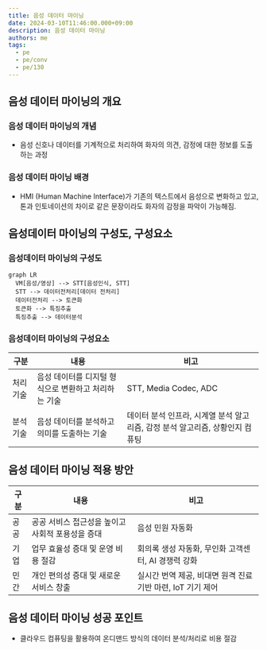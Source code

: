 ```yaml
---
title: 음성 데이터 마이닝
date: 2024-03-10T11:46:00.000+09:00
description: 음성 데이터 마이닝
authors: me
tags:
  - pe
  - pe/conv
  - pe/130
---
```


## 음성 데이터 마이닝의 개요

### 음성 데이터 마이닝의 개념

- 음성 신호나 데이터를 기계적으로 처리하여 화자의 의견, 감정에 대한 정보를 도출하는 과정

### 음성 데이터 마이닝 배경

- HMI (Human Machine Interface)가 기존의 텍스트에서 음성으로 변화하고 있고, 톤과 인토네이션의 차이로 같은 문장이라도 화자의 감정을 파악이 가능해짐.

## 음성데이터 마이닝의 구성도, 구성요소

### 음성데이터 마이닝의 구성도

```mermaid
graph LR
  VM[음성/영상] --> STT[음성인식, STT]
  STT --> 데이터전처리[데이터 전처리]
  데이터전처리 --> 토큰화
  토큰화 --> 특징추출
  특징추출 --> 데이터분석
```

### 음성데이터 마이닝의 구성요소

| 구분 | 내용 | 비고  |
| --- | --- | --- |
| 처리기술 | 음성 데이터를 디지털 형식으로 변환하고 처리하는 기술 | STT, Media Codec, ADC |
| 분석기술 | 음성 데이터를 분석하고 의미를 도출하는 기술  | 데이터 분석 인프라, 시계열 분석 알고리즘, 감정 분석 알고리즘, 상황인지 컴퓨팅 |

## 음성 데이터 마이닝 적용 방안

| 구분 | 내용 | 비고|
| --- | --- | --- |
| 공공 | 공공 서비스 접근성을 높이고 사회적 포용성을 증대 | 음성 민원 자동화|
| 기업 | 업무 효율성 증대 및 운영 비용 절감   | 회의록 생성 자동화, 무인화 고객센터, AI 경쟁력 강화 |
| 민간 | 개인 편의성 증대 및 새로운 서비스 창출   | 실시간 번역 제공, 비대면 원격 진료 기반 마련, IoT 기기 제어 |

## 음성 데이터 마이닝 성공 포인트

- 클라우드 컴퓨팅을 활용하여 온디맨드 방식의 데이터 분석/처리로 비용 절감
